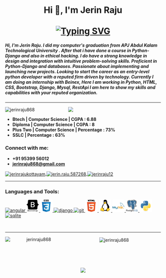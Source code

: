 <h1 align="center">Hi 👋, I'm Jerin Raju<br><br>
  <a href="https://git.io/typing-svg"><img src="https://readme-typing-svg.demolab.com?font=Fira+Code&size=25&pause=1000&center=true&vCenter=true&width=500&lines=I'm+a+Python+%26+Django+Developer;Full+Stack+Developer;Learning+Angular+Framework;Learning+Hacking" alt="Typing SVG" />
  </a>
</h1>

<h5>
Hi, I'm Jerin Raju. I did my computer's graduation from APJ Abdul Kalam Technological University . After that i have done a course in Python-Django and also in ethical hacking. 
 I do have a strong knowledge in design and integration with intuitive problem-solving skills. Proficient in Python-Django and databases. Passionate about implementing and launching new projects. Looking to start the career as an entry-level python developer with a reputed firm driven by technology.
 Currently I am doing an internship with Beinex, Here I am working in Python, HTML, CSS, Bootstrap, Django, Mysql, RestApi 
I am here to show my skills and capabilities with your reputed organization.
</h5>
<hr>
<img align="right" width=300 src="https://media2.giphy.com/media/qgQUggAC3Pfv687qPC/giphy.gif">

<p align="left"> 
  <img src="https://komarev.com/ghpvc/?username=jerinraju868&label=Profile%20views&color=0e75b6&style=flat" alt="jerinraju868" /> 
</p>

- **Btech | Computer Science | CGPA : 6.88**
- **Diploma | Computer Science | CGPA : 8**
- **Plus Two | Computer Science | Percentage : 73%**
- **SSLC | Percentage : 63%**
<h3 align="left">Connect with me:</h3>

- **+91 95399 56012**
- **jerinraju868@gmail.com**


<p align="left">
 
  <a href="https://linkedin.com/in/jerinrajukottayam" target="blank">
    <img align="center" src="https://raw.githubusercontent.com/rahuldkjain/github-profile-readme-generator/master/src/images/icons/Social/linked-in-alt.svg" alt="jerinrajukottayam" height="30" width="40" />
  </a>
  <a href="https://fb.com/jerin.raju.587268" target="blank">
    <img align="center" src="https://raw.githubusercontent.com/rahuldkjain/github-profile-readme-generator/master/src/images/icons/Social/facebook.svg" alt="jerin.raju.587268" height="30" width="40" />
  </a>
  <a href="https://instagram.com/jerinraju12" target="blank">
    <img align="center" src="https://raw.githubusercontent.com/rahuldkjain/github-profile-readme-generator/master/src/images/icons/Social/instagram.svg" alt="jerinraju12" height="30" width="40" />
  </a>
</p>
<hr>

<h3 align="left">Languages and Tools:</h3>
<p align="left">
  
  <a href="https://angular.io" target="_blank" rel="noreferrer"> 
  <img src="https://angular.io/assets/images/logos/angular/angular.svg" alt="angular" width="40" height="40"/> 
 </a> 
  
  <a href="https://getbootstrap.com" target="_blank" rel="noreferrer">
    <img src="https://raw.githubusercontent.com/devicons/devicon/master/icons/bootstrap/bootstrap-plain-wordmark.svg" alt="bootstrap" width="40" height="40"/> 
  </a> 
  
  <a href="https://www.w3schools.com/css/" target="_blank" rel="noreferrer"> 
    <img src="https://raw.githubusercontent.com/devicons/devicon/master/icons/css3/css3-original-wordmark.svg" alt="css3" width="40" height="40"/> 
  </a>
  <a href="https://www.djangoproject.com/" target="_blank" rel="noreferrer"> 
    <img src="https://cdn.worldvectorlogo.com/logos/django.svg" alt="django" width="40" height="40"/> 
  </a>
  
  <a href="https://git-scm.com/" target="_blank" rel="noreferrer"> 
    <img src="https://www.vectorlogo.zone/logos/git-scm/git-scm-icon.svg" alt="git" width="40" height="40"/>
  </a>
  <a href="https://www.w3.org/html/" target="_blank" rel="noreferrer">
    <img src="https://raw.githubusercontent.com/devicons/devicon/master/icons/html5/html5-original-wordmark.svg" alt="html5" width="40" height="40"/>
  </a> 
 
  <a href="https://www.linux.org/" target="_blank" rel="noreferrer"> 
    <img src="https://raw.githubusercontent.com/devicons/devicon/master/icons/linux/linux-original.svg" alt="linux" width="40" height="40"/> 
  </a> 
  
  <a href="https://www.mysql.com/" target="_blank" rel="noreferrer"> 
    <img src="https://raw.githubusercontent.com/devicons/devicon/master/icons/mysql/mysql-original-wordmark.svg" alt="mysql" width="40" height="40"/>
  </a> 
  
  <a href="https://www.postgresql.org" target="_blank" rel="noreferrer"> 
    <img src="https://raw.githubusercontent.com/devicons/devicon/master/icons/postgresql/postgresql-original-wordmark.svg" alt="postgresql" width="40" height="40"/> 
  </a> 
  <a href="https://www.python.org" target="_blank" rel="noreferrer"> 
    <img src="https://raw.githubusercontent.com/devicons/devicon/master/icons/python/python-original.svg" alt="python" width="40" height="40"/> 
  </a> 
  <a href="https://www.sqlite.org/" target="_blank" rel="noreferrer"> 
    <img src="https://www.vectorlogo.zone/logos/sqlite/sqlite-icon.svg" alt="sqlite" width="40" height="40"/> 
  </a> 
</p>
<br>
<hr>


<p align="center">
    <img align="left" width=40% src="https://github-readme-stats.vercel.app/api/top-langs?username=jerinraju868&show_icons=true&locale=en&layout=compact" alt="jerinraju868" />
  <img align="center" width=45% src="https://github-readme-stats.vercel.app/api?username=jerinraju868&show_icons=true&locale=en" alt="jerinraju868" />
</p>
<br>

<p>
  <h1 align="center">
    <a align="left" href="https://git.io/streak-stats">
    <img src="https://streak-stats.demolab.com?user=jerinraju868&theme=radical" />
  </a>
  
   </h1>
</p>

 
